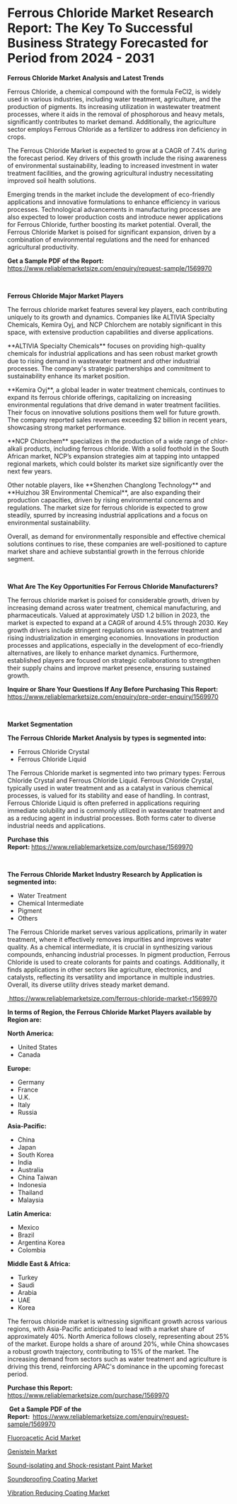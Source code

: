<p><h1>Ferrous Chloride Market Research Report: The Key To Successful Business Strategy Forecasted for Period from 2024 - 2031</h1></p><p><strong>Ferrous Chloride Market Analysis and Latest Trends</strong></p>
<p><p>Ferrous Chloride, a chemical compound with the formula FeCl2, is widely used in various industries, including water treatment, agriculture, and the production of pigments. Its increasing utilization in wastewater treatment processes, where it aids in the removal of phosphorous and heavy metals, significantly contributes to market demand. Additionally, the agriculture sector employs Ferrous Chloride as a fertilizer to address iron deficiency in crops.</p><p>The Ferrous Chloride Market is expected to grow at a CAGR of 7.4% during the forecast period. Key drivers of this growth include the rising awareness of environmental sustainability, leading to increased investment in water treatment facilities, and the growing agricultural industry necessitating improved soil health solutions. </p><p>Emerging trends in the market include the development of eco-friendly applications and innovative formulations to enhance efficiency in various processes. Technological advancements in manufacturing processes are also expected to lower production costs and introduce newer applications for Ferrous Chloride, further boosting its market potential. Overall, the Ferrous Chloride Market is poised for significant expansion, driven by a combination of environmental regulations and the need for enhanced agricultural productivity.</p></p>
<p><strong>Get a Sample PDF of the Report:&nbsp;</strong> <a href="https://www.reliablemarketsize.com/enquiry/request-sample/1569970?utm_campaign=1422&utm_medium=2&utm_source=Github&utm_content=ia&utm_term=14102024&utm_id=ferrous-chloride">https://www.reliablemarketsize.com/enquiry/request-sample/1569970</a></p>
<p>&nbsp;</p>
<p><strong>Ferrous Chloride Major Market Players</strong></p>
<p><p>The ferrous chloride market features several key players, each contributing uniquely to its growth and dynamics. Companies like ALTIVIA Specialty Chemicals, Kemira Oyj, and NCP Chlorchem are notably significant in this space, with extensive production capabilities and diverse applications.</p><p>**ALTIVIA Specialty Chemicals** focuses on providing high-quality chemicals for industrial applications and has seen robust market growth due to rising demand in wastewater treatment and other industrial processes. The company's strategic partnerships and commitment to sustainability enhance its market position. </p><p>**Kemira Oyj**, a global leader in water treatment chemicals, continues to expand its ferrous chloride offerings, capitalizing on increasing environmental regulations that drive demand in water treatment facilities. Their focus on innovative solutions positions them well for future growth. The company reported sales revenues exceeding $2 billion in recent years, showcasing strong market performance.</p><p>**NCP Chlorchem** specializes in the production of a wide range of chlor-alkali products, including ferrous chloride. With a solid foothold in the South African market, NCP’s expansion strategies aim at tapping into untapped regional markets, which could bolster its market size significantly over the next few years.</p><p>Other notable players, like **Shenzhen Changlong Technology** and **Huizhou 3R Environmental Chemical**, are also expanding their production capacities, driven by rising environmental concerns and regulations. The market size for ferrous chloride is expected to grow steadily, spurred by increasing industrial applications and a focus on environmental sustainability.</p><p>Overall, as demand for environmentally responsible and effective chemical solutions continues to rise, these companies are well-positioned to capture market share and achieve substantial growth in the ferrous chloride segment.</p></p>
<p>&nbsp;</p>
<p><strong>What Are The Key Opportunities For Ferrous Chloride Manufacturers?</strong></p>
<p><p>The ferrous chloride market is poised for considerable growth, driven by increasing demand across water treatment, chemical manufacturing, and pharmaceuticals. Valued at approximately USD 1.2 billion in 2023, the market is expected to expand at a CAGR of around 4.5% through 2030. Key growth drivers include stringent regulations on wastewater treatment and rising industrialization in emerging economies. Innovations in production processes and applications, especially in the development of eco-friendly alternatives, are likely to enhance market dynamics. Furthermore, established players are focused on strategic collaborations to strengthen their supply chains and improve market presence, ensuring sustained growth. </p></p>
<p><strong>Inquire or Share Your Questions If Any Before Purchasing This Report:</strong> <a href="https://www.reliablemarketsize.com/enquiry/pre-order-enquiry/1569970?utm_campaign=1422&utm_medium=2&utm_source=Github&utm_content=ia&utm_term=14102024&utm_id=ferrous-chloride">https://www.reliablemarketsize.com/enquiry/pre-order-enquiry/1569970</a></p>
<p>&nbsp;</p>
<p><strong>Market Segmentation</strong></p>
<p><strong>The Ferrous Chloride Market Analysis by types is segmented into:</strong></p>
<p><ul><li>Ferrous Chloride Crystal</li><li>Ferrous Chloride Liquid</li></ul></p>
<p><p>The Ferrous Chloride market is segmented into two primary types: Ferrous Chloride Crystal and Ferrous Chloride Liquid. Ferrous Chloride Crystal, typically used in water treatment and as a catalyst in various chemical processes, is valued for its stability and ease of handling. In contrast, Ferrous Chloride Liquid is often preferred in applications requiring immediate solubility and is commonly utilized in wastewater treatment and as a reducing agent in industrial processes. Both forms cater to diverse industrial needs and applications.</p></p>
<p><strong>Purchase this Report:&nbsp;</strong><a href="https://www.reliablemarketsize.com/purchase/1569970?utm_campaign=1422&utm_medium=2&utm_source=Github&utm_content=ia&utm_term=14102024&utm_id=ferrous-chloride">https://www.reliablemarketsize.com/purchase/1569970</a></p>
<p>&nbsp;</p>
<p><strong>The Ferrous Chloride Market Industry Research by Application is segmented into:</strong></p>
<p><ul><li>Water Treatment</li><li>Chemical Intermediate</li><li>Pigment</li><li>Others</li></ul></p>
<p><p>The Ferrous Chloride market serves various applications, primarily in water treatment, where it effectively removes impurities and improves water quality. As a chemical intermediate, it is crucial in synthesizing various compounds, enhancing industrial processes. In pigment production, Ferrous Chloride is used to create colorants for paints and coatings. Additionally, it finds applications in other sectors like agriculture, electronics, and catalysts, reflecting its versatility and importance in multiple industries. Overall, its diverse utility drives steady market demand.</p></p>
<p><a href="https://www.reliablemarketsize.com/ferrous-chloride-market-r1569970?utm_campaign=1422&utm_medium=2&utm_source=Github&utm_content=ia&utm_term=14102024&utm_id=ferrous-chloride">&nbsp;https://www.reliablemarketsize.com/ferrous-chloride-market-r1569970</a></p>
<p><strong>In terms of Region, the Ferrous Chloride Market Players available by Region are:</strong></p>
<p>
    <p> <strong> North America: </strong>
        <ul>
            <li>United States</li>
            <li>Canada</li>
        </ul>
        </p> 
    <p> <strong> Europe: </strong>
        <ul>
            <li>Germany</li>
            <li>France</li>
            <li>U.K.</li>
            <li>Italy</li>
            <li>Russia</li>
        </ul>
        </p> 
    <p> <strong> Asia-Pacific: </strong>
        <ul>
            <li>China</li>
            <li>Japan</li>
            <li>South Korea</li>
            <li>India</li>
            <li>Australia</li>
            <li>China Taiwan</li>
            <li>Indonesia</li>
            <li>Thailand</li>
            <li>Malaysia</li>
        </ul>
        </p> 
    <p> <strong> Latin America: </strong>
        <ul>
            <li>Mexico</li>
            <li>Brazil</li>
            <li>Argentina Korea</li>
            <li>Colombia</li>
        </ul>
        </p> 
    <p> <strong> Middle East & Africa: </strong>
        <ul>
            <li>Turkey</li>
            <li>Saudi</li>
            <li>Arabia</li>
            <li>UAE</li>
            <li>Korea</li>
        </ul>
    </p>
    </p>
<p><p>The ferrous chloride market is witnessing significant growth across various regions, with Asia-Pacific anticipated to lead with a market share of approximately 40%. North America follows closely, representing about 25% of the market. Europe holds a share of around 20%, while China showcases a robust growth trajectory, contributing to 15% of the market. The increasing demand from sectors such as water treatment and agriculture is driving this trend, reinforcing APAC's dominance in the upcoming forecast period.</p></p>
<p><strong>Purchase this Report: </strong><a href="https://www.reliablemarketsize.com/purchase/1569970?utm_campaign=1422&utm_medium=2&utm_source=Github&utm_content=ia&utm_term=14102024&utm_id=ferrous-chloride">https://www.reliablemarketsize.com/purchase/1569970</a></p>
<p>&nbsp;<strong>Get a Sample PDF of the Report:&nbsp;&nbsp;</strong><a href="https://www.reliablemarketsize.com/enquiry/request-sample/1569970?utm_campaign=1422&utm_medium=2&utm_source=Github&utm_content=ia&utm_term=14102024&utm_id=ferrous-chloride">https://www.reliablemarketsize.com/enquiry/request-sample/1569970</a></p>
<p><strong></strong></p>
<p><p><a href="https://github.com/johnieimmarta/Market-Research-Report-List-1/blob/main/fluoroacetic-acid-market.md?utm_campaign=1422&utm_medium=2&utm_source=Github&utm_content=ia&utm_term=14102024&utm_id=ferrous-chloride">Fluoroacetic Acid Market</a></p><p><a href="https://github.com/mharielmesa/Market-Research-Report-List-5/blob/main/genistein-market.md?utm_campaign=1422&utm_medium=2&utm_source=Github&utm_content=ia&utm_term=14102024&utm_id=ferrous-chloride">Genistein Market</a></p><p><a href="https://www.linkedin.com/pulse/global-sound-isolating-shock-resistant-paint-market-opportunities-aljoe?trk=public_post_embed_feed-article-content&utm_campaign=1422&utm_medium=2&utm_source=Github&utm_content=ia&utm_term=14102024&utm_id=ferrous-chloride">Sound-isolating and Shock-resistant Paint Market</a></p><p><a href="https://www.linkedin.com/pulse/soundproofing-coating-market-indicators-size-regional-breakdown-r9yme?trk=public_post_embed_feed-article-content&utm_campaign=1422&utm_medium=2&utm_source=Github&utm_content=ia&utm_term=14102024&utm_id=ferrous-chloride">Soundproofing Coating Market</a></p><p><a href="https://www.linkedin.com/pulse/investing-vibration-reducing-coating-market-trends-leading-products-44wdf?utm_campaign=1422&utm_medium=2&utm_source=Github&utm_content=ia&utm_term=14102024&utm_id=ferrous-chloride">Vibration Reducing Coating Market</a></p></p>